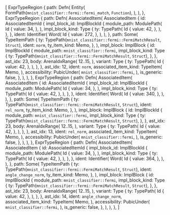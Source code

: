 [
    ExprTypeRegion {
        path: Defn(
            Entity(
                FormPath(`mnist_classifier::fermi::fermi_match`, `Function`),
            ),
        ),
    },
    ExprTypeRegion {
        path: Defn(
            AssociatedItem(
                AssociatedItem {
                    id: AssociatedItemId {
                        impl_block_id: ImplBlockId {
                            module_path: ModulePath(
                                Id {
                                    value: 34,
                                },
                            ),
                            impl_block_kind: Type {
                                ty: TypePath(
                                    Id {
                                        value: 42,
                                    },
                                ),
                            },
                        },
                        ident: Identifier(
                            Word(
                                Id {
                                    value: 272,
                                },
                            ),
                        ),
                    },
                    path: Some(
                        TypeItemPath {
                            ty: TypePath(`mnist_classifier::fermi::FermiMatchResult`, `Struct`),
                            ident: `norm`,
                            ty_item_kind: Memo,
                        },
                    ),
                    impl_block: ImplBlock {
                        id: ImplBlockId {
                            module_path: `mnist_classifier::fermi`,
                            impl_block_kind: Type {
                                ty: TypePath(`mnist_classifier::fermi::FermiMatchResult`, `Struct`),
                            },
                        },
                        ast_idx: 23,
                        body: ArenaIdxRange(
                            12..15,
                        ),
                        variant: Type {
                            ty: TypePath(
                                Id {
                                    value: 42,
                                },
                            ),
                        },
                    },
                    ast_idx: 12,
                    ident: `norm`,
                    associated_item_kind: TypeItem(
                        Memo,
                    ),
                    accessibility: PubicUnder(
                        `mnist_classifier::fermi`,
                    ),
                    is_generic: false,
                },
            ),
        ),
    },
    ExprTypeRegion {
        path: Defn(
            AssociatedItem(
                AssociatedItem {
                    id: AssociatedItemId {
                        impl_block_id: ImplBlockId {
                            module_path: ModulePath(
                                Id {
                                    value: 34,
                                },
                            ),
                            impl_block_kind: Type {
                                ty: TypePath(
                                    Id {
                                        value: 42,
                                    },
                                ),
                            },
                        },
                        ident: Identifier(
                            Word(
                                Id {
                                    value: 340,
                                },
                            ),
                        ),
                    },
                    path: Some(
                        TypeItemPath {
                            ty: TypePath(`mnist_classifier::fermi::FermiMatchResult`, `Struct`),
                            ident: `rel_norm`,
                            ty_item_kind: Memo,
                        },
                    ),
                    impl_block: ImplBlock {
                        id: ImplBlockId {
                            module_path: `mnist_classifier::fermi`,
                            impl_block_kind: Type {
                                ty: TypePath(`mnist_classifier::fermi::FermiMatchResult`, `Struct`),
                            },
                        },
                        ast_idx: 23,
                        body: ArenaIdxRange(
                            12..15,
                        ),
                        variant: Type {
                            ty: TypePath(
                                Id {
                                    value: 42,
                                },
                            ),
                        },
                    },
                    ast_idx: 13,
                    ident: `rel_norm`,
                    associated_item_kind: TypeItem(
                        Memo,
                    ),
                    accessibility: PubicUnder(
                        `mnist_classifier::fermi`,
                    ),
                    is_generic: false,
                },
            ),
        ),
    },
    ExprTypeRegion {
        path: Defn(
            AssociatedItem(
                AssociatedItem {
                    id: AssociatedItemId {
                        impl_block_id: ImplBlockId {
                            module_path: ModulePath(
                                Id {
                                    value: 34,
                                },
                            ),
                            impl_block_kind: Type {
                                ty: TypePath(
                                    Id {
                                        value: 42,
                                    },
                                ),
                            },
                        },
                        ident: Identifier(
                            Word(
                                Id {
                                    value: 364,
                                },
                            ),
                        ),
                    },
                    path: Some(
                        TypeItemPath {
                            ty: TypePath(`mnist_classifier::fermi::FermiMatchResult`, `Struct`),
                            ident: `angle_change_norm`,
                            ty_item_kind: Memo,
                        },
                    ),
                    impl_block: ImplBlock {
                        id: ImplBlockId {
                            module_path: `mnist_classifier::fermi`,
                            impl_block_kind: Type {
                                ty: TypePath(`mnist_classifier::fermi::FermiMatchResult`, `Struct`),
                            },
                        },
                        ast_idx: 23,
                        body: ArenaIdxRange(
                            12..15,
                        ),
                        variant: Type {
                            ty: TypePath(
                                Id {
                                    value: 42,
                                },
                            ),
                        },
                    },
                    ast_idx: 14,
                    ident: `angle_change_norm`,
                    associated_item_kind: TypeItem(
                        Memo,
                    ),
                    accessibility: PubicUnder(
                        `mnist_classifier::fermi`,
                    ),
                    is_generic: false,
                },
            ),
        ),
    },
]